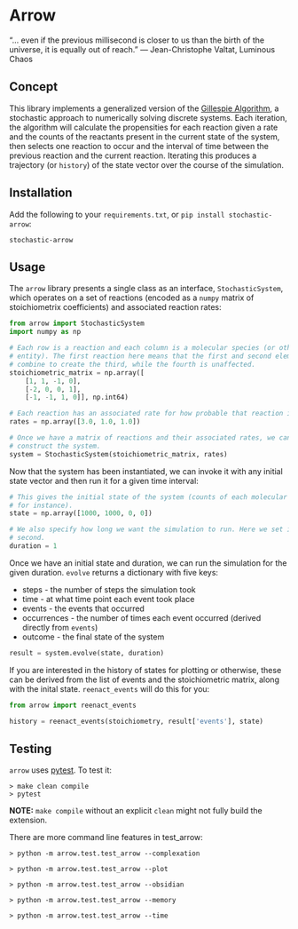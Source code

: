 # Arrow

“... even if the previous millisecond is closer to us than the birth of the universe, it is equally out of reach.”
― Jean-Christophe Valtat, Luminous Chaos

## Concept

This library implements a generalized version of the [Gillespie
Algorithm](https://en.wikipedia.org/wiki/Gillespie_algorithm), a stochastic
approach to numerically solving discrete systems. Each iteration, the algorithm
will calculate the propensities for each reaction given a rate and the counts
of the reactants present in the current state of the system, then selects one
reaction to occur and the interval of time between the previous reaction and
the current reaction. Iterating this produces a trajectory (or `history`) of
the state vector over the course of the simulation.

## Installation

Add the following to your `requirements.txt`, or
`pip install stochastic-arrow`:

    stochastic-arrow

## Usage

The `arrow` library presents a single class as an interface,
`StochasticSystem`, which operates on a set of reactions (encoded as a `numpy`
matrix of stoichiometrix coefficients) and associated reaction rates:

```python
from arrow import StochasticSystem
import numpy as np

# Each row is a reaction and each column is a molecular species (or other
# entity). The first reaction here means that the first and second elements
# combine to create the third, while the fourth is unaffected.
stoichiometric_matrix = np.array([
    [1, 1, -1, 0],
    [-2, 0, 0, 1],
    [-1, -1, 1, 0]], np.int64)

# Each reaction has an associated rate for how probable that reaction is.
rates = np.array([3.0, 1.0, 1.0])

# Once we have a matrix of reactions and their associated rates, we can
# construct the system.
system = StochasticSystem(stoichiometric_matrix, rates)
```

Now that the system has been instantiated, we can invoke it with any initial
state vector and then run it for a given time interval:

```python
# This gives the initial state of the system (counts of each molecular species,
# for instance).
state = np.array([1000, 1000, 0, 0])

# We also specify how long we want the simulation to run. Here we set it to one
# second.
duration = 1
```

Once we have an initial state and duration, we can run the simulation for the
given duration. `evolve` returns a dictionary with five keys:

* steps - the number of steps the simulation took
* time - at what time point each event took place
* events - the events that occurred
* occurrences - the number of times each event occurred (derived directly from `events`)
* outcome - the final state of the system

```python
result = system.evolve(state, duration)
```

If you are interested in the history of states for plotting or otherwise, these can be
derived from the list of events and the stoichiometric matrix, along with the inital
state. `reenact_events` will do this for you:

```python
from arrow import reenact_events

history = reenact_events(stoichiometry, result['events'], state)
```

## Testing

`arrow` uses [pytest](https://docs.pytest.org/en/latest/). To test it:

    > make clean compile
    > pytest

**NOTE:** `make compile` without an explicit `clean` might not fully build the extension.

There are more command line features in test_arrow:

    > python -m arrow.test.test_arrow --complexation

    > python -m arrow.test.test_arrow --plot

    > python -m arrow.test.test_arrow --obsidian

    > python -m arrow.test.test_arrow --memory

    > python -m arrow.test.test_arrow --time
